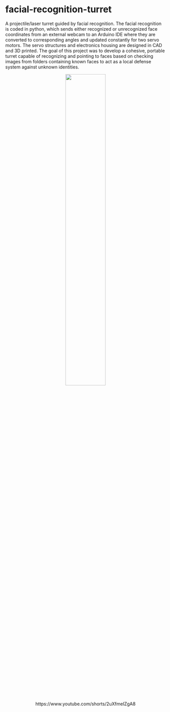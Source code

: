 # facial-recognition-turret
A projectile/laser turret guided by facial recognition. The facial recognition is coded in python, which sends either recognized or unrecognized face coordinates from an external webcam to an Arduino IDE where they are converted to corresponding angles and updated constantly for two servo motors. The servo structures and electronics housing are designed in CAD and 3D printed. The goal of this project was to develop a cohesive, portable turret capable of recognizing and pointing to faces based on checking images from folders containing known faces to act as a local defense system against unknown identities.
<p align = "center">
  <img src="https://github.com/user-attachments/assets/8887160c-3b4a-4d36-b683-a6e4e7049893" width=50% height=50%>
</p>

<p align = "center">
  https://www.youtube.com/shorts/2uXfmeIZgA8
</p>
